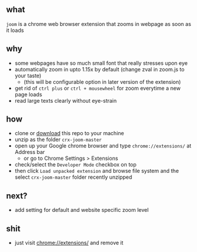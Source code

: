 ## what

`joom` is a chrome web browser extension that zooms in webpage as soon as it loads


## why

- some webpages have so much small font that really stresses upon eye
- automatically zoom in upto 1.15x by default (change zval in zoom.js to your taste)
	- (this will be configurable option in later version of the extension)
- get rid of `ctrl plus` or `ctrl + mousewheel` for zoom everytime a new page loads
- read large texts clearly without eye-strain


## how

- clone or [download](https://github.com/adhocore/crx-joom/archive/master.zip) this repo to your machine
- unzip as the folder `crx-joom-master`
- open up your Google chrome browser and type `chrome://extensions/` at Address bar
    - or go to Chrome Settings > Extensions
- check/select the `Developer Mode` checkbox on top
- then click `Load unpacked extension` and browse file system and the select `crx-joom-master` folder recently unzipped


## next?

- add setting for default and website specific zoom level


## shit

- just visit [chrome://extensions/](chrome://extensions/) and remove it